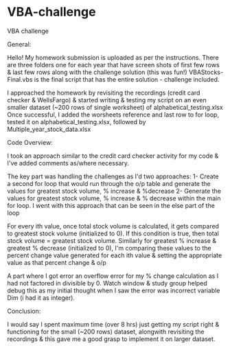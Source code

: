 # VBA-challenge
VBA challenge

General:

Hello! My homework submission is uploaded as per the instructions.
There are three folders one for each year that have screen shots of first few rows & last few rows along with the challenge solution (this was fun!)
VBAStocks-Final.vbs is the final script that has the entire solution - challenge included.

I approached the homework by revisiting the recordings (credit card checker & WellsFargo) & started writing & testing my script on an even smaller dataset (~200 rows of single worksheet) of alphabetical_testing.xlsx Once successful, I added the worsheets reference and last row to for loop, tested it on alphabetical_testing.xlsx, followed by Multiple_year_stock_data.xlsx

Code Overview: 

I took an approach similar to the credit card checker activity for my code & I've added comments as/where necessary.

The key part was handling the challenges as I'd two approaches: 
1- Create a second for loop that would run through the o/p table and generate the values for greatest stock volume, % increase & %decrease
2- Generate the values for greatest stock volume, % increase & % decrease within the main for loop. I went with this approach that can be seen in the else part of the loop

For every ith value, once total stock volume is calculated, it gets compared to greatest stock volume (initialized to 0). If this condition is true, 
then total stock volume = greatest stock volume. 
Similarly for greatest % increase & greatest % decrease (initialized to 0), I'm comparing these values to the percent change value generated for each ith value & setting the appropriate value as that percent change & o/p

A part where I got error an overflow error for my % change calculation as I had not factored in divisible by 0. Watch window & study group helped debug this as my initial thought when I saw the error was incorrect variable Dim (i had it as integer).

Conclusion:

I would say I spent maximum time (over 8 hrs) just getting my script right & functioning for the small (~200 rows) dataset, alongwith revisiting the recordings & this gave me a good grasp to implement it on larger dataset.
